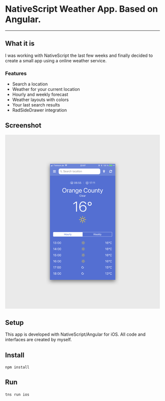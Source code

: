 # NativeScript Weather App. Based on Angular.

---

## What it is
I was working with NativeScript the last few weeks and finally decided to create a small app using a online weather service.


### Features
* Search a location
* Weather for your current location
* Hourly and weekly forecast
* Weather layouts with colors
* Your last search results
* RadSideDrawer integration

## Screenshot
![NativeScript Weather App](app/screenshot.png)


## Setup
This app is developed with NativeScript/Angular for iOS. All code and interfaces are created by myself.


## Install

```npm install```


## Run

```tns run ios```
